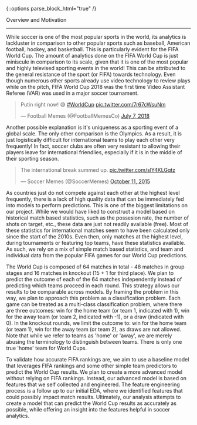 {::options parse_block_html="true" /}

Overview and Motivation
******************

While soccer is one of the most popular sports in the world, its analytics is lackluster in comparison to other popular sports such as baseball, American football, hockey, and basketball. This is particularly evident for the FIFA World Cup. The amount of analytics done on the FIFA World Cup is just miniscule in comparison to its scale, given that it is one of the most popular and highly televised sporting events in the world! This can be attributed to the general resistance of the sport (or FIFA) towards technology. Even though numerous other sports already use video technology to review plays while on the pitch, FIFA World Cup 2018 was the first time Video Assistant Referee (VAR) was used in a major soccer tournament. 

<blockquote class="twitter-tweet" data-lang="en"><p lang="en" dir="ltr">Putin right now! 😅 <a href="https://twitter.com/hashtag/WorldCup?src=hash&amp;ref_src=twsrc%5Etfw">#WorldCup</a> <a href="https://t.co/7r67cWsuNm">pic.twitter.com/7r67cWsuNm</a></p>&mdash; Football Memes (@FootballMemesCo) <a href="https://twitter.com/FootballMemesCo/status/1015695929222090752?ref_src=twsrc%5Etfw">July 7, 2018</a></blockquote>
<script async src="https://platform.twitter.com/widgets.js" charset="utf-8"></script>

Another possible explanation is it's uniqueness as a sporting event of a global scale. The only other comparison is the Olympics. As a result, it is just logistically difficult for international teams to play each other very frequently! In fact, soccer clubs are often very resistant to allowing their players leave for international friendlies, especially if it is in the middle of their sporting season. 

<blockquote class="twitter-tweet" data-lang="en"><p lang="en" dir="ltr">The international break summed up. <a href="http://t.co/slY4KLGqtz">pic.twitter.com/slY4KLGqtz</a></p>&mdash; Soccer Memes (@SoccerMemes) <a href="https://twitter.com/SoccerMemes/status/653329315283795968?ref_src=twsrc%5Etfw">October 11, 2015</a></blockquote>
<script async src="https://platform.twitter.com/widgets.js" charset="utf-8"></script>

As countries just do not compete against each other at the highest level frequently, there is a lack of high quality data that can be immediately fed into models to perform predictions. This is one of the biggest limitations on our project. While we would have liked to construct a model based on historical match based statistics, such as the possesion rate, the number of shots on target, etc., these data are just not readily available (free). Most of these statistics for international matches seem to have been calculated only since the start of the 2010s. Even then, only matches at the highest level, during tournaments or featuring top teams, have these statistics available. As such, we rely on a mix of simple match based statistics, and team and individual data from the popular FIFA games for our World Cup predictions.

The World Cup is composed of 64 matches in total - 48 matches in group stages and 16 matches in knockout (15 + 1 for third place). We plan to predict the outcome of each of the 64 matches independently instead of predicting which teams proceed in each round. This strategy allows our results to be comparable across models. By framing the problem in this way, we plan to approach this problem as a classification problem. Each game can be treated as a multi-class classification problem, where there are three outcomes: win for the home team (or team 1, indicated with 1), win for the away team (or team 2, indicated with -1), or a draw (indicated with 0). In the knockout rounds, we limit the outcome to: win for the home team (or team 1), win for the away team (or team 2), as draws are not allowed. Note that while we refer to teams as 'home' or 'away', we are merely abusing the terminology to distinguish between teams. There is only one true 'home' team for World Cups. 

To validate how accurate FIFA rankings are, we aim to use a baseline model that leverages FIFA rankings and some other simple team predictors to predict the World Cup results. We plan to create a more advanced model without relying on FIFA rankings. Instead, our advanced model is based on features that we self collected and engineered. The feature engineering process is a follow up to our initial EDA, where we identified features that could possibly impact match results. Ultimately, our analysis attempts to create a model that can predict the World Cup results as accurately as possible, while offering an insight into the features helpful in soccer analytics.